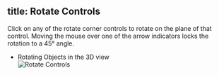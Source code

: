 title: Rotate Controls
---
Click on any of the rotate corner controls to rotate on the plane of that control. Moving the mouse over one of the arrow indicators locks the rotation to a 45&deg; angle.

- Rotating Objects in the 3D view  
![Rotate Controls](https://www.matterhackers.com/r/1oH3i1)
